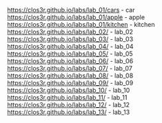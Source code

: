 https://clos3r.github.io/labs/lab_01/cars - car
https://clos3r.github.io/labs/lab_01/apple - apple
https://clos3r.github.io/labs/lab_01/kitchen - kitchen
https://clos3r.github.io/labs/lab_02/ - lab_02
https://clos3r.github.io/labs/lab_03/ - lab_03
https://clos3r.github.io/labs/lab_04/ - lab_04
https://clos3r.github.io/labs/lab_05/ - lab_05
https://clos3r.github.io/labs/lab_06/ - lab_06
https://clos3r.github.io/labs/lab_07/ - lab_07
https://clos3r.github.io/labs/lab_08/ - lab_08
https://clos3r.github.io/labs/lab_09/ - lab_09
https://clos3r.github.io/labs/lab_10/ - lab_10
https://clos3r.github.io/labs/lab_11/ - lab_11
https://clos3r.github.io/labs/lab_12/ - lab_12
https://clos3r.github.io/labs/lab_13/ - lab_13
